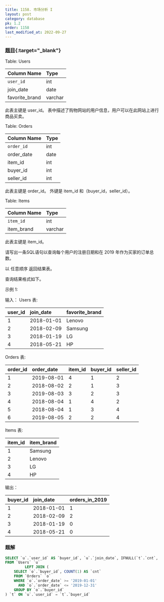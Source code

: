 ```yaml
---
title: 1158. 市场分析 I
layout: post
category: database
pk: 1.2
order: 1158
last_modified_at: 2022-09-27
---
```


### [题目](https://leetcode-cn.co/problems/market-analysis-i/){:target="_blank"}

Table: Users

| Column Name    | Type    |
|:---|:---|
| `user_id`        | int     |
| join_date      | date    |
| favorite_brand | varchar |

此表主键是 user_id。
表中描述了购物网站的用户信息，用户可以在此网站上进行商品买卖。


Table: Orders

| Column Name   | Type    |
|:---|:---|
| `order_id`      | int     |
| order_date    | date    |
| item_id       | int     |
| buyer_id      | int     |
| seller_id     | int     |

此表主键是 order_id。
外键是 item_id 和（buyer_id，seller_id）。


Table: Items

| Column Name   | Type    |
|:---|:---|
| `item_id`       | int     |
| item_brand    | varchar |

此表主键是 item_id。


请写出一条SQL语句以查询每个用户的注册日期和在 2019 年作为买家的订单总数。

以 任意顺序 返回结果表。

查询结果格式如下。



示例 1:

输入：
Users 表:

| user_id | join_date  | favorite_brand |
|:---|:---|:---|
| 1       | 2018-01-01 | Lenovo         |
| 2       | 2018-02-09 | Samsung        |
| 3       | 2018-01-19 | LG             |
| 4       | 2018-05-21 | HP             |

Orders 表:

| order_id | order_date | item_id | buyer_id | seller_id |
|:---|:---|:---|:---|:---|
| 1        | 2019-08-01 | 4       | 1        | 2         |
| 2        | 2018-08-02 | 2       | 1        | 3         |
| 3        | 2019-08-03 | 3       | 2        | 3         |
| 4        | 2018-08-04 | 1       | 4        | 2         |
| 5        | 2018-08-04 | 1       | 3        | 4         |
| 6        | 2019-08-05 | 2       | 2        | 4         |

Items 表:

| item_id | item_brand |
|:---|:---|
| 1       | Samsung    |
| 2       | Lenovo     |
| 3       | LG         |
| 4       | HP         |

输出：

| buyer_id  | join_date  | orders_in_2019 |
|:---|:---|:---|
| 1         | 2018-01-01 | 1              |
| 2         | 2018-02-09 | 2              |
| 3         | 2018-01-19 | 0              |
| 4         | 2018-05-21 | 0              |

### 题解

```sql
SELECT `u`.`user_id` AS `buyer_id`, `u`.`join_date`, IFNULL(`t`.`cnt`, 0) AS `orders_in_2019`
FROM `Users` `u`
         LEFT JOIN (
    SELECT `o`.`buyer_id`, COUNT(1) AS `cnt`
    FROM `Orders` `o`
    WHERE `o`.`order_date` >= '2019-01-01'
      AND `o`.`order_date` <= '2019-12-31'
    GROUP BY `o`.`buyer_id`
) `t` ON `u`.`user_id` = `t`.`buyer_id`
```
